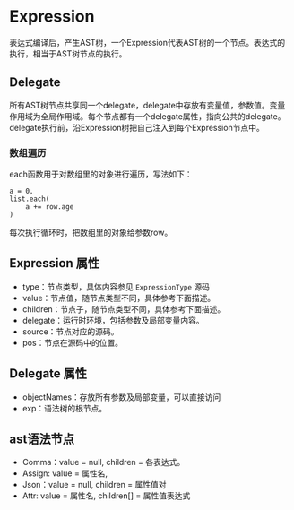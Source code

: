 # Expression

表达式编译后，产生AST树，一个Expression代表AST树的一个节点。表达式的执行，相当于AST树节点的执行。

## Delegate

所有AST树节点共享同一个delegate，delegate中存放有变量值，参数值。变量作用域为全局作用域。每个节点都有一个delegate属性，指向公共的delegate。delegate执行前，沿Expression树把自己注入到每个Expression节点中。

### 数组遍历

each函数用于对数组里的对象进行遍历，写法如下：

```
a = 0,
list.each(
	a += row.age
)
```

每次执行循环时，把数组里的对象给参数row。

## Expression 属性

- type：节点类型，具体内容参见 `ExpressionType` 源码
- value：节点值，随节点类型不同，具体参考下面描述。
- children：节点子，随节点类型不同，具体参考下面描述。
- delegate：运行时环境，包括参数及局部变量内容。
- source：节点对应的源码。
- pos：节点在源码中的位置。

## Delegate 属性

- objectNames：存放所有参数及局部变量，可以直接访问
- exp：语法树的根节点。

## ast语法节点

- Comma：value = null, children = 各表达式。
- Assign: value = 属性名,
- Json：value = null, children = 属性值对
- Attr: value = 属性名, children[] = 属性值表达式
